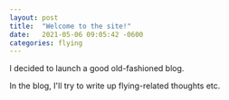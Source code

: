 ```yaml
---
layout: post
title:  "Welcome to the site!"
date:   2021-05-06 09:05:42 -0600
categories: flying
---
```

I decided to launch a good old-fashioned blog.

In the blog, I'll try to write up flying-related thoughts etc.
